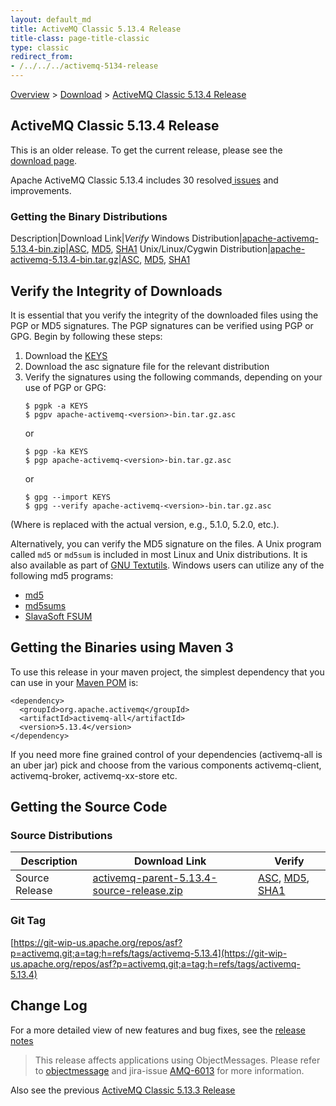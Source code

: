 ```yaml
---
layout: default_md
title: ActiveMQ Classic 5.13.4 Release 
title-class: page-title-classic
type: classic
redirect_from:
- /../../../activemq-5134-release
---
```


[Overview](overview) > [Download](download) > [ActiveMQ Classic 5.13.4 Release](classic-05-13-04)

ActiveMQ Classic 5.13.4 Release
-----------------------

<div class="alert alert-warning">
  This is an older release. To get the current release, please see the <a href="{{site.baseurl}}/components/classic/download" class="alert-link">download page</a>.
</div>

Apache ActiveMQ Classic 5.13.4 includes 30 resolved[ issues](https://issues.apache.org/jira/secure/ReleaseNote.jspa?version=12335661&projectId=12311210) and improvements.

### Getting the Binary Distributions

Description|Download Link|_Verify_
Windows Distribution|[apache-activemq-5.13.4-bin.zip](https://archive.apache.org/dist/activemq/5.13.4/apache-activemq-5.13.4-bin.zip)|[ASC](https://archive.apache.org/dist/activemq/5.13.4/apache-activemq-5.13.4-bin.zip.asc), [MD5](https://archive.apache.org/dist/activemq/5.13.4/apache-activemq-5.13.4-bin.zip.md5), [SHA1](https://archive.apache.org/dist/activemq/5.13.4/apache-activemq-5.13.4-bin.zip.sha1)
Unix/Linux/Cygwin Distribution|[apache-activemq-5.13.4-bin.tar.gz](https://archive.apache.org/dist/activemq/5.13.4/apache-activemq-5.13.4-bin.tar.gz)|[ASC](https://archive.apache.org/dist/activemq/5.13.4/apache-activemq-5.13.4-bin.tar.gz.asc), [MD5](https://archive.apache.org/dist/activemq/5.13.4/apache-activemq-5.13.4-bin.tar.gz.md5), [SHA1](https://archive.apache.org/dist/activemq/5.13.4/apache-activemq-5.13.4-bin.tar.gz.sha1)

Verify the Integrity of Downloads
---------------------------------

It is essential that you verify the integrity of the downloaded files using the PGP or MD5 signatures. The PGP signatures can be verified using PGP or GPG. Begin by following these steps:

1.  Download the [KEYS](http://www.apache.org/dist/activemq/KEYS)
2.  Download the asc signature file for the relevant distribution
3.  Verify the signatures using the following commands, depending on your use of PGP or GPG:
    ```
    $ pgpk -a KEYS
    $ pgpv apache-activemq-<version>-bin.tar.gz.asc
    ```
    or
    ```
    $ pgp -ka KEYS
    $ pgp apache-activemq-<version>-bin.tar.gz.asc
    ```
    or
    ```
    $ gpg --import KEYS
    $ gpg --verify apache-activemq-<version>-bin.tar.gz.asc
    ```

(Where <version> is replaced with the actual version, e.g., 5.1.0, 5.2.0, etc.).

Alternatively, you can verify the MD5 signature on the files. A Unix program called `md5` or `md5sum` is included in most Linux and Unix distributions. It is also available as part of [GNU Textutils](http://www.gnu.org/software/textutils/textutils.html). Windows users can utilize any of the following md5 programs:

*   [md5](http://www.fourmilab.ch/md5/)
*   [md5sums](http://www.pc-tools.net/win32/md5sums/)
*   [SlavaSoft FSUM](http://www.slavasoft.com/fsum/)

Getting the Binaries using Maven 3
----------------------------------

To use this release in your maven project, the simplest dependency that you can use in your [Maven POM](http://maven.apache.org/guides/introduction/introduction-to-the-pom.html) is:
```
<dependency>
  <groupId>org.apache.activemq</groupId>
  <artifactId>activemq-all</artifactId>
  <version>5.13.4</version>
</dependency>
```
If you need more fine grained control of your dependencies (activemq-all is an uber jar) pick and choose from the various components activemq-client, activemq-broker, activemq-xx-store etc.

Getting the Source Code
-----------------------

### Source Distributions

Description|Download Link|Verify
---|---|---
Source Release|[activemq-parent-5.13.4-source-release.zip](https://archive.apache.org/dist/activemq/5.13.4/activemq-parent-5.13.4-source-release.zip)|[ASC](https://archive.apache.org/dist/activemq/5.13.4/activemq-parent-5.13.4-source-release.zip.asc), [MD5](https://archive.apache.org/dist/activemq/5.13.4/activemq-parent-5.13.4-source-release.zip.md5), [SHA1](https://archive.apache.org/dist/activemq/5.13.4/activemq-parent-5.13.4-source-release.zip.sha1)

### Git Tag

[https://git-wip-us.apache.org/repos/asf?p=activemq.git;a=tag;h=refs/tags/activemq-5.13.4](https://git-wip-us.apache.org/repos/asf?p=activemq.git;a=tag;h=refs/tags/activemq-5.13.4)

Change Log
----------

For a more detailed view of new features and bug fixes, see the [release notes](https://issues.apache.org/jira/secure/ReleaseNote.jspa?version=12335661&projectId=12311210)

> This release affects applications using ObjectMessages. Please refer to [objectmessage](objectmessage) and jira-issue [AMQ-6013](https://issues.apache.org/jira/browse/AMQ-6013) for more information.

Also see the previous [ActiveMQ Classic 5.13.3 Release](classic-05-13-03)

